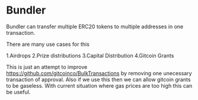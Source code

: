 # Bundler

Bundler can transfer multiple ERC20 tokens to multiple addresses in one transaction.

There are many use cases for this 

1.Airdrops
2.Prize distributions
3.Capital Distribution
4.Gitcoin Grants

This is just an attempt to improve https://github.com/gitcoinco/BulkTransactions by removing one unecessary transaction of approval.
Also if we use this then we can allow gitcoin grants to be gaseless.
With current situation where gas prices are too high this can be useful.
